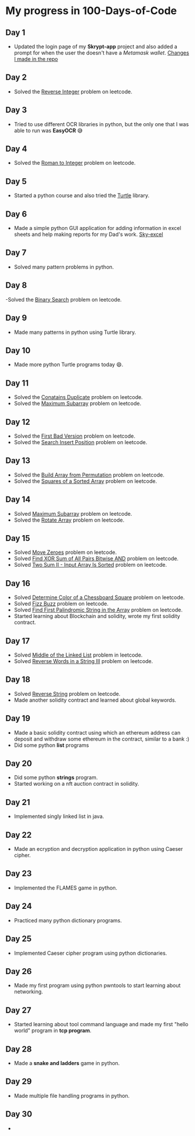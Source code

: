 # My progress in 100-Days-of-Code

## Day 1
- Updated the login page of my **Skrypt-app** project and also added a prompt for when the user the doesn't have a *Metamask wallet*.
[Changes I made in the repo](https://github.com/Skyhero-admin/Skrypt-app/commit/fa81285dd6fa869e498bce6b1e41c4ae6d148353)

## Day 2
- Solved the [Reverse Integer](https://leetcode.com/problems/reverse-integer/) problem on leetcode.

## Day 3
- Tried to use different OCR libraries in python, but the only one that I was able to run was **EasyOCR** 😅

## Day 4
- Solved the [Roman to Integer](https://leetcode.com/problems/roman-to-integer/) problem on leetcode.

## Day 5
- Started a python course and also tried the [Turtle](https://docs.python.org/3/library/turtle.html) library.

## Day 6
- Made a simple python GUI application for adding information in excel sheets and help making reports for my Dad's work. [Sky-excel](https://github.com/Skyhero-admin/Sky-excel)

## Day 7
- Solved many pattern problems in python.

## Day 8
-Solved the [Binary Search](https://leetcode.com/problems/binary-search/) problem on leetcode.

## Day 9
- Made many patterns in python using Turtle library.

## Day 10
- Made more python Turtle programs today 😄.

## Day 11
- Solved the [Conatains Duplicate](https://leetcode.com/problems/contains-duplicate/) problem on leetcode.
- Solved the [Maximum Subarray](https://leetcode.com/problems/maximum-subarray/) problem on leetcode.

## Day 12
- Solved the [First Bad Version](https://leetcode.com/problems/first-bad-version/) problem on leetcode.
- Solved the [Search Insert Position](https://leetcode.com/problems/search-insert-position/) problem on leetcode.

## Day 13
- Solved the [Build Array from Permutation](https://leetcode.com/problems/build-array-from-permutation/) problem on leetcode.
- Solved the [Squares of a Sorted Array](https://leetcode.com/problems/squares-of-a-sorted-array/) problem on leetcode.

## Day 14
- Solved [Maximum Subarray](https://leetcode.com/problems/maximum-subarray/) problem on leetcode.
- Solved the [Rotate Array](https://leetcode.com/problems/rotate-array/) problem on leetcode.

## Day 15
- Solved [Move Zeroes](https://leetcode.com/problems/move-zeroes) problem on leetcode.
- Solved [Find XOR Sum of All Pairs Bitwise AND](https://leetcode.com/problems/find-xor-sum-of-all-pairs-bitwise-and) problem on leetcode.
- Solved [Two Sum II - Input Array Is Sorted](https://leetcode.com/problems/two-sum-ii-input-array-is-sorted) problem on leetcode.

## Day 16
- Solved [Determine Color of a Chessboard Square](https://leetcode.com/problems/determine-color-of-a-chessboard-square) problem on leetcode.
- Solved [Fizz Buzz](https://leetcode.com/problems/fizz-buzz) problem on leetcode.
- Solved [Find First Palindromic String in the Array](https://leetcode.com/problems/find-first-palindromic-string-in-the-array/) problem on leetcode.
- Started learning about Blockchain and solidity, wrote my first solidity contract.

## Day 17
- Solved [Middle of the Linked List](https://leetcode.com/problems/middle-of-the-linked-list/) problem in leetcode.
- Solved [Reverse Words in a String III](https://leetcode.com/problems/reverse-words-in-a-string-iii/) problem on leetcode.

## Day 18
- Solved [Reverse String](https://leetcode.com/problems/reverse-string/) problem on leetcode.
- Made another solidity contract and learned about global keywords.

## Day 19
- Made a basic solidity contract using which an ethereum address can deposit and withdraw some ethereum in the contract, similar to a bank :)
- Did some python **list** programs

## Day 20
- Did some python **strings** program.
- Started working on a nft auction contract in solidity.

## Day 21
- Implemented singly linked list in java.

## Day 22
- Made an ecryption and decryption application in python using Caeser cipher.

## Day 23
- Implemented the FLAMES game in python.

## Day 24
- Practiced many python dictionary programs.

## Day 25
- Implemented Caeser cipher program using python dictionaries.

## Day 26
- Made my first program using python pwntools to start learning about networking.

## Day 27
- Started learning about tool command language and made my first "hello world" program in **tcp program**.

## Day 28
- Made a **snake and ladders** game in python.

## Day 29
- Made multiple file handling programs in python.

## Day 30
- 